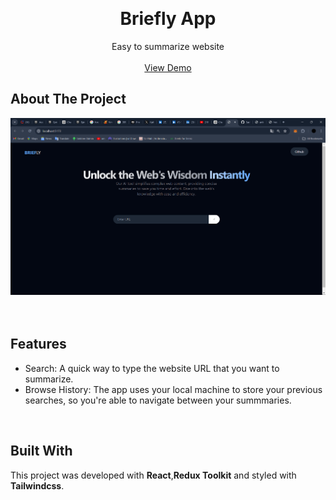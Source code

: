 

<a name="readme-top"></a>





<!-- PROJECT LOGO -->
<br />
<div align="center">

  <h1 align="center">Briefly App</h1>

  <p align="center">
    Easy to summarize website
    <br />
    <br />
    <a href="https://briefly-delta.vercel.app/" target="_blank">View Demo</a>
  </p>
</div>

<!-- ABOUT THE PROJECT -->

## <strong>About The Project</strong>




<div align = "center">
  <img src= " https://github.com/Sachidananda-17/article-summariser/blob/main/images/test-1.png">
</div>





<br/>

<br />

<!-- GETTING STARTED -->



## <strong>Features</strong>

- Search: A quick way to type the website URL that you want to summarize.
- Browse History: The app uses your local machine to store your previous searches, so you're able to navigate between your summmaries.

<br/>

## <strong>Built With</strong>

This project was developed with <strong>React</strong>,<strong>Redux Toolkit</strong> and styled with <strong>Tailwindcss</strong>. 

<br/>
<!-- CONTACT -->

